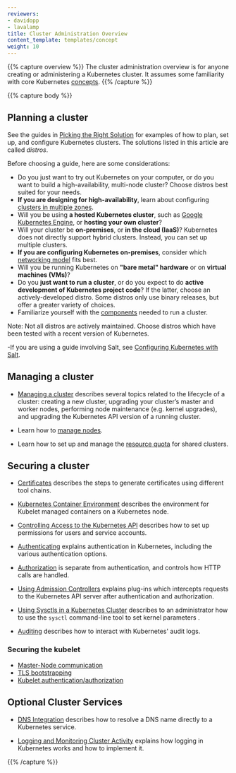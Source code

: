 ```yaml
---
reviewers:
- davidopp
- lavalamp
title: Cluster Administration Overview
content_template: templates/concept
weight: 10
---
```


{{% capture overview %}}
The cluster administration overview is for anyone creating or administering a Kubernetes cluster.
It assumes some familiarity with core Kubernetes [concepts](/docs/concepts/).
{{% /capture %}}

{{% capture body %}}
## Planning a cluster

See the guides in [Picking the Right Solution](/docs/setup/pick-right-solution/) for examples of how to plan, set up, and configure Kubernetes clusters. The solutions listed in this article are called *distros*.

Before choosing a guide, here are some considerations:

 - Do you just want to try out Kubernetes on your computer, or do you want to build a high-availability, multi-node cluster? Choose distros best suited for your needs.
 - **If you are designing for high-availability**, learn about configuring [clusters in multiple zones](/docs/concepts/cluster-administration/federation/).
 - Will you be using **a hosted Kubernetes cluster**, such as [Google Kubernetes Engine](https://cloud.google.com/kubernetes-engine/), or **hosting your own cluster**?
 - Will your cluster be **on-premises**, or **in the cloud (IaaS)**? Kubernetes does not directly support hybrid clusters. Instead, you can set up multiple clusters.
 - **If you are configuring Kubernetes on-premises**, consider which [networking model](/docs/concepts/cluster-administration/networking/) fits best.
 - Will you be running Kubernetes on **"bare metal" hardware** or on **virtual machines (VMs)**?
 - Do you **just want to run a cluster**, or do you expect to do **active development of Kubernetes project code**? If the
   latter, choose an actively-developed distro. Some distros only use binary releases, but
   offer a greater variety of choices.
 - Familiarize yourself with the [components](/docs/admin/cluster-components/) needed to run a cluster.

Note: Not all distros are actively maintained. Choose distros which have been tested with a recent version of Kubernetes.

-If you are using a guide involving Salt, see [Configuring Kubernetes with Salt](/docs/setup/salt/). 

## Managing a cluster

* [Managing a cluster](/docs/tasks/administer-cluster/cluster-management/) describes several topics related to the lifecycle of a cluster: creating a new cluster, upgrading your cluster’s master and worker nodes, performing node maintenance (e.g. kernel upgrades), and upgrading the Kubernetes API version of a running cluster.

* Learn how to [manage nodes](/docs/concepts/nodes/node/).

* Learn how to set up and manage the [resource quota](/docs/concepts/policy/resource-quotas/) for shared clusters.

## Securing a cluster

* [Certificates](/docs/concepts/cluster-administration/certificates/) describes the steps to generate certificates using different tool chains.

* [Kubernetes Container Environment](/docs/concepts/containers/container-environment-variables/) describes the environment for Kubelet managed containers on a Kubernetes node.

* [Controlling Access to the Kubernetes API](/docs/reference/access-authn-authz/controlling-access/) describes how to set up permissions for users and service accounts.

* [Authenticating](/docs/reference/access-authn-authz/authentication/) explains authentication in Kubernetes, including the various authentication options.

* [Authorization](/docs/admin/authorization/) is separate from authentication, and controls how HTTP calls are handled.

* [Using Admission Controllers](/docs/admin/admission-controllers/) explains plug-ins which intercepts requests to the Kubernetes API server after authentication and authorization.

* [Using Sysctls in a Kubernetes Cluster](/docs/concepts/cluster-administration/sysctl-cluster/) describes to an administrator how to use the `sysctl` command-line tool to set kernel parameters .

* [Auditing](/docs/tasks/debug-application-cluster/audit/) describes how to interact with Kubernetes' audit logs.

### Securing the kubelet
  * [Master-Node communication](/docs/concepts/architecture/master-node-communication/)
  * [TLS bootstrapping](/docs/reference/command-line-tools-reference/kubelet-tls-bootstrapping/)
  * [Kubelet authentication/authorization](/docs/admin/kubelet-authentication-authorization/)

## Optional Cluster Services

* [DNS Integration](/docs/concepts/services-networking/dns-pod-service/) describes how to resolve a DNS name directly to a Kubernetes service.

* [Logging and Monitoring Cluster Activity](/docs/concepts/cluster-administration/logging/) explains how logging in Kubernetes works and how to implement it.

{{% /capture %}}


